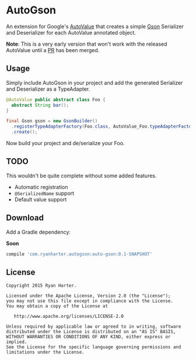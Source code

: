 # AutoGson

An extension for Google's [AutoValue](https://github.com/google/auto) that creates a simple [Gson](https://github.com/google/gson) Serializer and Deserializer for each AutoValue annotated object.

**Note**: This is a very early version that won't work with the released AutoValue until a [PR](https://github.com/google/auto/pull/237) has been merged.

## Usage

Simply include AutoGson in your project and add the generated Serializer and Deserializer as a TypeAdapter.

```java
@AutoValue public abstract class Foo {
  abstract String bar();
}

final Gson gson = new GsonBuilder()
  .registerTypeAdapterFactory(Foo.class, AutoValue_Foo.typeAdapterFactory())
  .create();
```

Now build your project and de/serialize your Foo.

## TODO

This wouldn't be quite complete without some added features.

* Automatic registration
* `@SerializedName` support
* Default value support

## Download

Add a Gradle dependency:

**Soon**

```groovy
compile 'com.ryanharter.autogson:auto-gson:0.1-SNAPSHOT'
```

## License

```
Copyright 2015 Ryan Harter.

Licensed under the Apache License, Version 2.0 (the "License");
you may not use this file except in compliance with the License.
You may obtain a copy of the License at

   http://www.apache.org/licenses/LICENSE-2.0

Unless required by applicable law or agreed to in writing, software
distributed under the License is distributed on an "AS IS" BASIS,
WITHOUT WARRANTIES OR CONDITIONS OF ANY KIND, either express or implied.
See the License for the specific language governing permissions and
limitations under the License.
```
